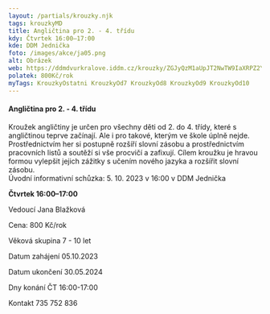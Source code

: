 ```yaml
---
layout: /partials/krouzky.njk
tags: krouzkyMD
title: Angličtina pro 2. - 4. třídu
kdy: Čtvrtek 16:00–17:00
kde: DDM Jednička
foto: /images/akce/ja05.png
alt: Obrázek
web: https://ddmdvurkralove.iddm.cz/krouzky/ZGJyQzM1aUpJT2NwTW9IaXRPZ2Y2cm1kaTZEblU0YnVOV2Z4bzhLRlgzdz0=
polatek: 800Kč/rok
myTags: KrouzkyOstatni KrouzkyOd7 KrouzkyOd8 KrouzkyOd9 KrouzkyOd10
---
```



#### Angličtina pro 2. - 4. třídu

Kroužek angličtiny je určen pro všechny děti od 2. do 4. třídy, které s angličtinou teprve začínají. Ale i pro takové, kterým ve škole úplně nejde. Prostřednictvím her si postupně rozšíří slovní zásobu a prostřednictvím pracovních listů a soutěží si vše procvičí a zafixují. Cílem kroužku je hravou formou vylepšit jejich zážitky s učením nového jazyka a rozšířit slovní zásobu.\
Úvodní informativní schůzka: 5. 10. 2023 v 16:00 v DDM Jednička

**Čtvrtek 16:00–17:00**

Vedoucí Jana Blažková

Cena: 800 Kč/rok

Věková skupina 7 - 10 let

Datum zahájení 05.10.2023

Datum ukončení 30.05.2024

Dny konání ČT 16:00-17:00

Kontakt 735 752 836